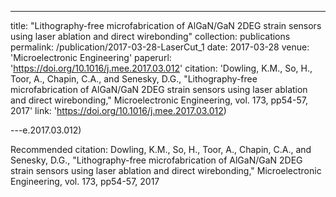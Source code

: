 ---
title: "Lithography-free microfabrication of AlGaN/GaN 2DEG strain sensors using laser ablation and direct wirebonding"
collection: publications
permalink: /publication/2017-03-28-LaserCut_1
date: 2017-03-28
venue: 'Microelectronic Engineering'
paperurl: 'https://doi.org/10.1016/j.mee.2017.03.012'
citation: 'Dowling, K.M., So, H., Toor, A., Chapin, C.A., and Senesky, D.G., &quot;Lithography-free microfabrication of AlGaN/GaN 2DEG strain sensors using laser ablation and direct wirebonding,&quot; Microelectronic Engineering, vol. 173, pp54-57, 2017'
link: 'https://doi.org/10.1016/j.mee.2017.03.012)

---e.2017.03.012)

Recommended citation: Dowling, K.M., So, H., Toor, A., Chapin, C.A., and Senesky, D.G., "Lithography-free microfabrication of AlGaN/GaN 2DEG strain sensors using laser ablation and direct wirebonding," Microelectronic Engineering, vol. 173, pp54-57, 2017